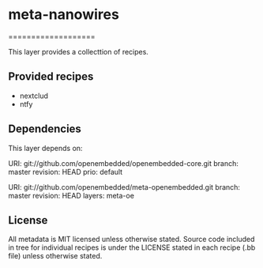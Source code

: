 # meta-nanowires
===================

This layer provides a collecttion of recipes.

Provided recipes
----------------

- nextclud
- ntfy

Dependencies
------------
This layer depends on:

URI: git://github.com/openembedded/openembedded-core.git
branch: master
revision: HEAD
prio: default

URI: git://github.com/openembedded/meta-openembedded.git
branch: master
revision: HEAD
layers: meta-oe

License
-------

All metadata is MIT licensed unless otherwise stated. Source code included
in tree for individual recipes is under the LICENSE stated in each recipe
(.bb file) unless otherwise stated.
